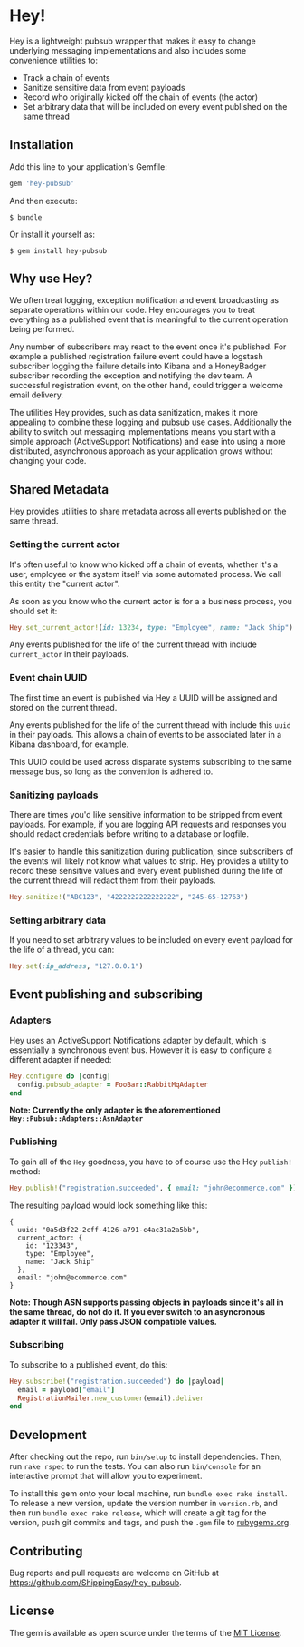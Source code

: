 # Hey!

Hey is a lightweight pubsub wrapper that makes it easy to change underlying messaging implementations and also includes
some convenience utilities to:

* Track a chain of events
* Sanitize sensitive data from event payloads
* Record who originally kicked off the chain of events (the actor)
* Set arbitrary data that will be included on every event published on the same thread

## Installation

Add this line to your application's Gemfile:

```ruby
gem 'hey-pubsub'
```

And then execute:

    $ bundle

Or install it yourself as:

    $ gem install hey-pubsub

## Why use Hey?

We often treat logging, exception notification and event broadcasting as separate operations within our code. Hey
encourages you to treat everything as a published event that is meaningful to the current operation being performed.

Any number of subscribers may react to the event once it's published. For example a published registration failure event
could have a logstash subscriber logging the failure details into Kibana and a HoneyBadger subscriber recording the exception
and notifying the dev team. A successful registration event, on the other hand, could trigger a welcome email delivery.

The utilities Hey provides, such as data sanitization, makes it more appealing to combine these logging and pubsub use cases.
Additionally the ability to switch out messaging implementations means you start with a simple approach (ActiveSupport
Notifications) and ease into using a more distributed, asynchronous approach as your application grows without changing
your code.

## Shared Metadata

Hey provides utilities to share metadata across all events published on the same thread.

### Setting the current actor

It's often useful to know who kicked off a chain of events, whether it's a user, employee or the system itself via
some automated process. We call this entity the "current actor".

As soon as you know who the current actor is for a a business process, you should set it:

```ruby
Hey.set_current_actor!(id: 13234, type: "Employee", name: "Jack Ship")
```

Any events published for the life of the current thread with include `current_actor` in their payloads.

### Event chain UUID

The first time an event is published via Hey a UUID will be assigned and stored on the current thread.

Any events published for the life of the current thread with include this `uuid` in their payloads. This allows a
chain of events to be associated later in a Kibana dashboard, for example.

This UUID could be used across disparate systems subscribing to the same message bus, so long as the convention is
adhered to.

### Sanitizing payloads

There are times you'd like sensitive information to be stripped from event payloads. For example, if you are logging API
requests and responses you should redact credentials before writing to a database or logfile.

It's easier to handle this sanitization during publication, since subscribers of the events will likely not know what
values to strip. Hey provides a utility to record these sensitive values and every event published during the life of
the current thread will redact them from their payloads.

```ruby
Hey.sanitize!("ABC123", "4222222222222222", "245-65-12763")
```

### Setting arbitrary data

If you need to set arbitrary values to be included on every event payload for the life of a thread, you can:

```ruby
Hey.set(:ip_address, "127.0.0.1")
```
## Event publishing and subscribing

### Adapters

Hey uses an ActiveSupport Notifications adapter by default, which is essentially a synchronous event bus. However it is
easy to configure a different adapter if needed:

```ruby
Hey.configure do |config|
  config.pubsub_adapter = FooBar::RabbitMqAdapter
end
```

__Note: Currently the only adapter is the aforementioned `Hey::Pubsub::Adapters::AsnAdapter`__

### Publishing

To gain all of the `Hey` goodness, you have to of course use the Hey `publish!` method:

```ruby
Hey.publish!("registration.succeeded", { email: "john@ecommerce.com" })
```

The resulting payload would look something like this:

```
{
  uuid: "0a5d3f22-2cff-4126-a791-c4ac31a2a5bb",
  current_actor: {
    id: "123343",
    type: "Employee",
    name: "Jack Ship"
  },
  email: "john@ecommerce.com"
}
```

__Note: Though ASN supports passing objects in payloads since it's all in the same thread, do not do it. If you ever
switch to an asyncronous adapter it will fail. Only pass JSON compatible values.__

### Subscribing

To subscribe to a published event, do this:

```ruby
Hey.subscribe!("registration.succeeded") do |payload|
  email = payload["email"]
  RegistrationMailer.new_customer(email).deliver
end
```

## Development

After checking out the repo, run `bin/setup` to install dependencies. Then, run `rake rspec` to run the tests. You can also run `bin/console` for an interactive prompt that will allow you to experiment.

To install this gem onto your local machine, run `bundle exec rake install`. To release a new version, update the version number in `version.rb`, and then run `bundle exec rake release`, which will create a git tag for the version, push git commits and tags, and push the `.gem` file to [rubygems.org](https://rubygems.org).

## Contributing

Bug reports and pull requests are welcome on GitHub at https://github.com/ShippingEasy/hey-pubsub.


## License

The gem is available as open source under the terms of the [MIT License](http://opensource.org/licenses/MIT).
